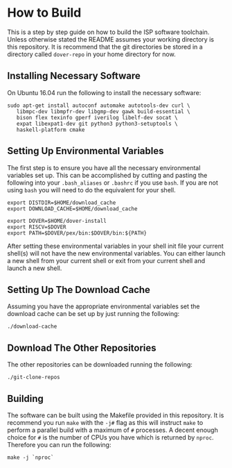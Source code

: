 # How to Build

This is a step by step guide on how to build the ISP software toolchain.  Unless
otherwise stated the README assumes your working directory is this repository.
It is recommend that the git directories be stored in a directory called
`dover-repo` in your home directory for now.

## Installing Necessary Software

On Ubuntu 16.04 run the following to install the necessary software:

```
sudo apt-get install autoconf automake autotools-dev curl \
   libmpc-dev libmpfr-dev libgmp-dev gawk build-essential \
   bison flex texinfo gperf iverilog libelf-dev socat \
   expat libexpat1-dev git python3 python3-setuptools \
   haskell-platform cmake

```

## Setting Up Environmental Variables

The first step is to ensure you have all the necessary environmental variables
set up.  This can be accomplished by cutting and pasting the following into your
`.bash_aliases` or `.bashrc` if you use `bash`.  If you are not using `bash` you
will need to do the equivalent for your shell.

```
export DISTDIR=$HOME/download_cache
export DOWNLOAD_CACHE=$HOME/download_cache

export DOVER=$HOME/dover-install
export RISCV=$DOVER
export PATH=$DOVER/pex/bin:$DOVER/bin:${PATH}
```

After setting these environmental variables in your shell init file your current
shell(s) will not have the new environmental variables.  You can either launch a
new shell from your current shell or exit from your current shell and launch a
new shell.

## Setting Up The Download Cache

Assuming you have the appropriate environmental variables set the download cache
can be set up by just running the following:

```
./download-cache
```

## Download The Other Repositories

The other repositories can be downloaded running the following:

```
./git-clone-repos
```

## Building

The software can be built using the Makefile provided in this repository.  It is
recommend you run `make` with the `-j#` flag as this will instruct `make` to
perform a parallel build with a maximum of `#` processes.  A decent enough
choice for `#` is the number of CPUs you have which is returned by `nproc`.
Therefore you can run the following:

```
make -j `nproc`
```
